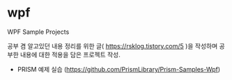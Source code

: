 # wpf
WPF Sample Projects

공부 겸 알고있던 내용 정리를 위한 글( https://rsklog.tistory.com/5 )을 작성하며 공부한 내용에 대한 적용을 담은 프로젝트 작성. 

- PRISM 예제 실습 (https://github.com/PrismLibrary/Prism-Samples-Wpf)

